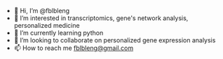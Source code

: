 - 👋 Hi, I’m @fblbleng
- 👀 I’m interested in transcriptomics, gene's network analysis, personalized medicine
- 🌱 I’m currently learning python
- 💞️ I’m looking to collaborate on personalized gene expression analysis
- 📫 How to reach me fblbleng@gmail.com

<!---
fblbleng/fblbleng is a ✨ special ✨ repository because its `README.md` (this file) appears on your GitHub profile.
You can click the Preview link to take a look at your changes.
--->
